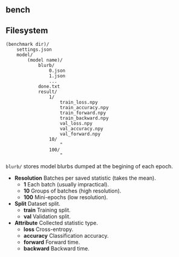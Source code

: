 ## bench

Filesystem
----------

```
(benchmark dir)/
    settings.json
    model/
        (model name)/
            blurb/
                0.json
                1.json
                ...
            done.txt
            result/
                1/
                    train_loss.npy
                    train_accuracy.npy
                    train_forward.npy
                    train_backward.npy
                    val_loss.npy
                    val_accuracy.npy
                    val_forward.npy
                10/
                    "
                100/
                    "
```

`blurb/` stores model blurbs dumped at the begining of each epoch.

* **Resolution** Batches per saved statistic (takes the mean).
    * **1** Each batch (usually impractical).
    * **10** Groups of batches (high resolution).
    * **100** Mini-epochs (low resolution).
* **Split** Dataset split.
    * **train** Training split.
    * **val** Validation split.
* **Attribute** Collected statistic type.
    * **loss** Cross-entropy.
    * **accuracy** Classification accuracy.
    * **forward** Forward time.
    * **backward** Backward time.
